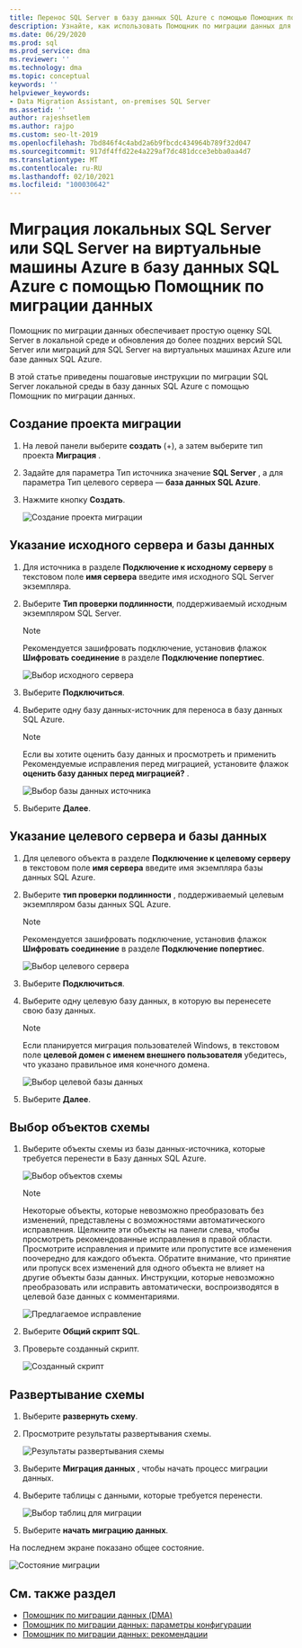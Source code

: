 ```yaml
---
title: Перенос SQL Server в базу данных SQL Azure с помощью Помощник по миграции данных
description: Узнайте, как использовать Помощник по миграции данных для переноса локальной SQL Server в базу данных SQL Azure.
ms.date: 06/29/2020
ms.prod: sql
ms.prod_service: dma
ms.reviewer: ''
ms.technology: dma
ms.topic: conceptual
keywords: ''
helpviewer_keywords:
- Data Migration Assistant, on-premises SQL Server
ms.assetid: ''
author: rajeshsetlem
ms.author: rajpo
ms.custom: seo-lt-2019
ms.openlocfilehash: 7bd846f4c4abd2a6b9fbcdc434964b789f32d047
ms.sourcegitcommit: 917df4ffd22e4a229af7dc481dcce3ebba0aa4d7
ms.translationtype: MT
ms.contentlocale: ru-RU
ms.lasthandoff: 02/10/2021
ms.locfileid: "100030642"
---
```

# <a name="migrate-on-premises-sql-server-or-sql-server-on-azure-vms-to-azure-sql-database-using-the-data-migration-assistant"></a>Миграция локальных SQL Server или SQL Server на виртуальные машины Azure в базу данных SQL Azure с помощью Помощник по миграции данных

Помощник по миграции данных обеспечивает простую оценку SQL Server в локальной среде и обновления до более поздних версий SQL Server или миграций для SQL Server на виртуальных машинах Azure или базе данных SQL Azure.

В этой статье приведены пошаговые инструкции по миграции SQL Server локальной среды в базу данных SQL Azure с помощью Помощник по миграции данных.

## <a name="create-a-new-migration-project"></a>Создание проекта миграции

1. На левой панели выберите **создать** (+), а затем выберите тип проекта **Миграция** .

2. Задайте для параметра Тип источника значение **SQL Server** , а для параметра Тип целевого сервера — **база данных SQL Azure**.

3. Нажмите кнопку **Создать**.

   ![Создание проекта миграции](../dma/media/NewCreate1.png)

## <a name="specify-the-source-server-and-database"></a>Указание исходного сервера и базы данных

1. Для источника в разделе **Подключение к исходному серверу** в текстовом поле **имя сервера** введите имя исходного SQL Server экземпляра.

2. Выберите **Тип проверки подлинности**, поддерживаемый исходным экземпляром SQL Server.

   > [!NOTE]
   > Рекомендуется зашифровать подключение, установив флажок **Шифровать соединение** в разделе **Подключение попертиес**.

    ![Выбор исходного сервера](../dma/media/select-source-server.png)

3. Выберите **Подключиться**.

4. Выберите одну базу данных-источник для переноса в базу данных SQL Azure.

   > [!NOTE]
   > Если вы хотите оценить базу данных и просмотреть и применить Рекомендуемые исправления перед миграцией, установите флажок **оценить базу данных перед миграцией?** .

    ![Выбор базы данных источника](../dma/media/select-source-database.png)

5. Выберите **Далее**.

## <a name="specify-the-target-server-and-database"></a>Указание целевого сервера и базы данных

1. Для целевого объекта в разделе **Подключение к целевому серверу** в текстовом поле **имя сервера** введите имя экземпляра базы данных SQL Azure. 

2. Выберите **тип проверки подлинности** , поддерживаемый целевым экземпляром базы данных SQL Azure.

   > [!NOTE]
   > Рекомендуется зашифровать подключение, установив флажок **Шифровать соединение** в разделе **Подключение попертиес**.

     ![Выбор целевого сервера](../dma/media/select-target-server.png)

3. Выберите **Подключиться**.

4. Выберите одну целевую базу данных, в которую вы перенесете свою базу данных.

   > [!NOTE]
   > Если планируется миграция пользователей Windows, в текстовом поле **целевой домен с именем внешнего пользователя** убедитесь, что указано правильное имя конечного домена.

    ![Выбор целевой базы данных](../dma/media/select-target-database.png)

5. Выберите **Далее**.

## <a name="select-schema-objects"></a>Выбор объектов схемы

1. Выберите объекты схемы из базы данных-источника, которые требуется перенести в Базу данных SQL Azure.

    ![Выбор объектов схемы](../dma/media/select-schema-objects.png)

    > [!NOTE]
    > Некоторые объекты, которые невозможно преобразовать без изменений, представлены с возможностями автоматического исправления. Щелкните эти объекты на панели слева, чтобы просмотреть рекомендованные исправления в правой области. Просмотрите исправления и примите или пропустите все изменения поочередно для каждого объекта. Обратите внимание, что принятие или пропуск всех изменений для одного объекта не влияет на другие объекты базы данных. Инструкции, которые невозможно преобразовать или исправить автоматически, воспроизводятся в целевой базе данных с комментариями.

    ![Предлагаемое исправление](../dma/media/suggested-fix.png)

2. Выберите **Общий скрипт SQL**.

3. Проверьте созданный скрипт.

    ![Созданный скрипт](../dma/media/generated-script.png)

## <a name="deploy-schema"></a>Развертывание схемы

1. Выберите **развернуть схему**.

2. Просмотрите результаты развертывания схемы.

    ![Результаты развертывания схемы](../dma/media/schema-deployment-results.png)

3. Выберите **Миграция данных** , чтобы начать процесс миграции данных.

4. Выберите таблицы с данными, которые требуется перенести.

    ![Выбор таблиц для миграции](../dma/media/select-tables-to-migrate.png) 

5. Выберите **начать миграцию данных**.

На последнем экране показано общее состояние.

   ![Состояние миграции](../dma/media/migration-status.png) 

## <a name="see-also"></a>См. также раздел

* [Помощник по миграции данных (DMA)](../dma/dma-overview.md)
* [Помощник по миграции данных: параметры конфигурации](../dma/dma-configurationsettings.md)
* [Помощник по миграции данных: рекомендации](../dma/dma-bestpractices.md)
